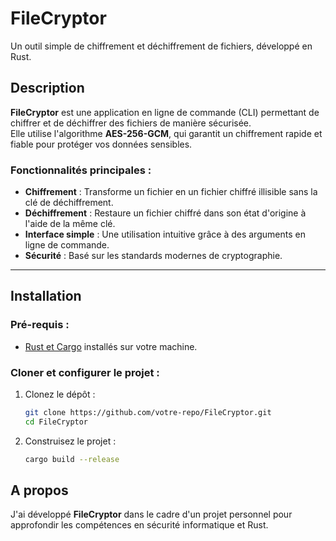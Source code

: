 # **FileCryptor**  
Un outil simple de chiffrement et déchiffrement de fichiers, développé en Rust.

## **Description**  
**FileCryptor** est une application en ligne de commande (CLI) permettant de chiffrer et de déchiffrer des fichiers de manière sécurisée.  
Elle utilise l'algorithme **AES-256-GCM**, qui garantit un chiffrement rapide et fiable pour protéger vos données sensibles.  

### **Fonctionnalités principales** :
- **Chiffrement** : Transforme un fichier en un fichier chiffré illisible sans la clé de déchiffrement.
- **Déchiffrement** : Restaure un fichier chiffré dans son état d'origine à l'aide de la même clé.
- **Interface simple** : Une utilisation intuitive grâce à des arguments en ligne de commande.
- **Sécurité** : Basé sur les standards modernes de cryptographie.

---

## **Installation**

### **Pré-requis** :
- [Rust et Cargo](https://www.rust-lang.org/tools/install) installés sur votre machine.

### **Cloner et configurer le projet** :
1. Clonez le dépôt :  
   ```bash
   git clone https://github.com/votre-repo/FileCryptor.git
   cd FileCryptor
2. Construisez le projet :
    ```bash
    cargo build --release


## **A propos**
J'ai développé **FileCryptor** dans le cadre d'un projet personnel pour approfondir les compétences en sécurité informatique et Rust.